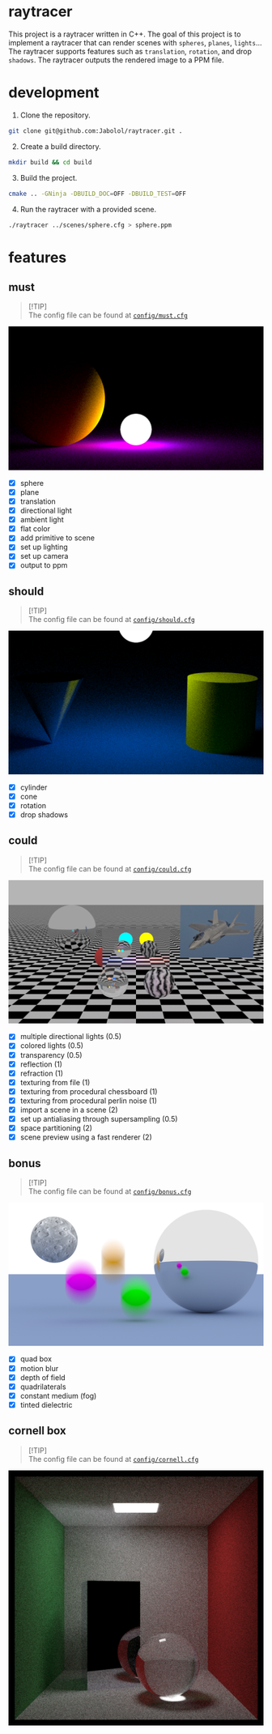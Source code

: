 # raytracer

This project is a raytracer written in C++. The goal of this project is to
implement a raytracer that can render scenes with `spheres`, `planes`,
`lights`... The raytracer supports features such as `translation`, `rotation`,
and drop `shadows`. The raytracer outputs the rendered image to a PPM file.

# development

1. Clone the repository.

```sh
git clone git@github.com:Jabolol/raytracer.git .
```

2. Create a build directory.

```sh
mkdir build && cd build
```

3. Build the project.

```sh
cmake .. -GNinja -DBUILD_DOC=OFF -DBUILD_TEST=OFF
```

4. Run the raytracer with a provided scene.

```sh
./raytracer ../scenes/sphere.cfg > sphere.ppm
```

# features

## must

> [!TIP]\
> The config file can be found at [`config/must.cfg`](./config/must.cfg)

![](./assets/must.png)

- [x] sphere
- [x] plane
- [x] translation
- [x] directional light
- [x] ambient light
- [x] flat color
- [x] add primitive to scene
- [x] set up lighting
- [x] set up camera
- [x] output to ppm

## should

> [!TIP]\
> The config file can be found at [`config/should.cfg`](./config/should.cfg)

![](./assets/should.png)

- [x] cylinder
- [x] cone
- [x] rotation
- [x] drop shadows

## could

> [!TIP]\
> The config file can be found at [`config/could.cfg`](./config/could.cfg)

![](./assets/could.png)

- [x] multiple directional lights (0.5)
- [x] colored lights (0.5)
- [x] transparency (0.5)
- [x] reflection (1)
- [x] refraction (1)
- [x] texturing from file (1)
- [x] texturing from procedural chessboard (1)
- [x] texturing from procedural perlin noise (1)
- [x] import a scene in a scene (2)
- [x] set up antialiasing through supersampling (0.5)
- [x] space partitioning (2)
- [x] scene preview using a fast renderer (2)

## bonus

> [!TIP]\
> The config file can be found at [`config/bonus.cfg`](./config/bonus.cfg)

![](./assets/bonus.png)

- [x] quad box
- [x] motion blur
- [x] depth of field
- [x] quadrilaterals
- [x] constant medium (fog)
- [x] tinted dielectric

## cornell box

> [!TIP]\
> The config file can be found at [`config/cornell.cfg`](./config/cornell.cfg)

![](./assets/cornell_glass.png)
